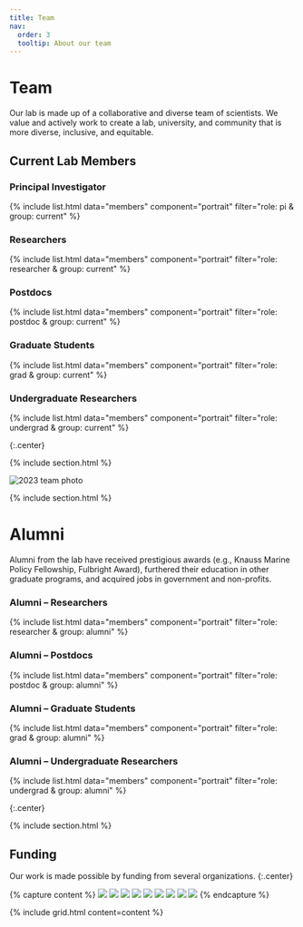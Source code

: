 ```yaml
---
title: Team
nav:
  order: 3
  tooltip: About our team
---
```


# <i class="fas fa-users"></i> Team

Our lab is made up of a collaborative and diverse team of scientists. We value and actively work to create a lab, university, and community that is more diverse, inclusive, and equitable.

## Current Lab Members

### Principal Investigator
{% include list.html data="members" component="portrait" filter="role: pi & group: current" %}

### Researchers
{% include list.html data="members" component="portrait" filter="role: researcher & group: current" %}

### Postdocs
{% include list.html data="members" component="portrait" filter="role: postdoc & group: current" %}

### Graduate Students
{% include list.html data="members" component="portrait" filter="role: grad & group: current" %}

### Undergraduate Researchers
{% include list.html data="members" component="portrait" filter="role: undergrad & group: current" %}

{:.center}

{% include section.html %}

![2023 team photo](/images/2023_lab_retreat_team.jpg "2023 team photo")

{% include section.html %}

# Alumni

Alumni from the lab have received prestigious awards (e.g., Knauss Marine Policy Fellowship, Fulbright Award), furthered their education in other graduate programs, and acquired jobs in government and non-profits.

### Alumni – Researchers
{% include list.html data="members" component="portrait" filter="role: researcher & group: alumni" %}

### Alumni – Postdocs
{% include list.html data="members" component="portrait" filter="role: postdoc & group: alumni" %}

### Alumni – Graduate Students
{% include list.html data="members" component="portrait" filter="role: grad & group: alumni" %}

### Alumni – Undergraduate Researchers
{% include list.html data="members" component="portrait" filter="role: undergrad & group: alumni" %}

{:.center}

{% include section.html %}

## Funding

Our work is made possible by funding from several organizations.
{:.center}

{% capture content %}
  [![](/images/NSF_Logo.png)](https://www.nsf.gov/)
  [![](/images/Gund_logo.png)](https://www.uvm.edu/gund)
  [![](/images/fulbright-logo.png)](https://cies.org/)
  [![](/images/cdf_logo.png)](https://darwinfoundation.org/en//)
  [![](/images/unh_logo.png)](https://www.unh.edu/)
  [![](/images/nhsg-logo-blue.png)](https://seagrant.unh.edu/)
  [![](/images/prep_horiz.png)](https://prepestuaries.org/who-we-are/about-prep/)
  [![](/images/nhaes_logo.png)](https://colsa.unh.edu/new-hampshire-agricultural-experiment-station)
  [![](/images/logos/USDA_logo.png)](https://www.usda.gov/)
{% endcapture %}

{% include grid.html content=content %}
